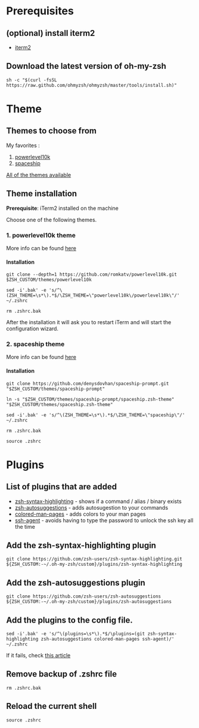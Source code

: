 # Prerequisites

## (optional) install iterm2
* [iterm2](https://iterm2.com/downloads.html)

## Download the latest version of oh-my-zsh
`sh -c "$(curl -fsSL https://raw.github.com/ohmyzsh/ohmyzsh/master/tools/install.sh)"`




# Theme

## Themes to choose from
My favorites :
1. [powerlevel10k](https://github.com/romkatv/powerlevel10k)
2. [spaceship](https://github.com/denysdovhan/spaceship-prompt)

[All of the themes available](https://github.com/ohmyzsh/ohmyzsh/wiki/themes)

## Theme installation 
__Prerequisite__: iTerm2 installed on the machine

Choose one of the following themes.

### 1. powerlevel10k theme

More info can be found [here]()

#### Installation
`git clone --depth=1 https://github.com/romkatv/powerlevel10k.git $ZSH_CUSTOM/themes/powerlevel10k`

`sed -i'.bak' -e 's/^\(ZSH_THEME=\s*\).*$/\ZSH_THEME=\"powerlevel10k\/powerlevel10k\"/' ~/.zshrc`

`rm .zshrc.bak`

After the installation it will ask you to restart iTerm and will start the configuration wizard.
 
### 2. spaceship theme
More info can be found [here](https://github.com/denysdovhan/spaceship-prompt)

#### Installation
`git clone https://github.com/denysdovhan/spaceship-prompt.git "$ZSH_CUSTOM/themes/spaceship-prompt"`

`ln -s "$ZSH_CUSTOM/themes/spaceship-prompt/spaceship.zsh-theme" "$ZSH_CUSTOM/themes/spaceship.zsh-theme"`

`sed -i'.bak' -e 's/^\(ZSH_THEME=\s*\).*$/\ZSH_THEME=\"spaceship\"/' ~/.zshrc`

`rm .zshrc.bak`

`source .zshrc`

# Plugins

## List of plugins that are added
* [zsh-syntax-highlighting](https://github.com/zsh-users/zsh-syntax-highlighting) - shows if a command / alias / binary exists
* [zsh-autosuggestions](https://github.com/zsh-users/zsh-autosuggestions) - adds autosugestion to your commands
* [colored-man-pages](https://github.com/ohmyzsh/ohmyzsh/tree/master/plugins/colored-man-pages) - adds colors to your man pages
* [ssh-agent](https://github.com/ohmyzsh/ohmyzsh/tree/master/plugins/ssh-agent) - avoids having to type the password to unlock the ssh key all the time

## Add the zsh-syntax-highlighting plugin
`git clone https://github.com/zsh-users/zsh-syntax-highlighting.git ${ZSH_CUSTOM:-~/.oh-my-zsh/custom}/plugins/zsh-syntax-highlighting`

## Add the zsh-autosuggestions plugin
`git clone https://github.com/zsh-users/zsh-autosuggestions ${ZSH_CUSTOM:-~/.oh-my-zsh/custom}/plugins/zsh-autosuggestions`

## Add the plugins to the config file. 
`sed -i'.bak' -e 's/^\(plugins=\s*\).*$/\plugins=(git zsh-syntax-highlighting zsh-autosuggestions colored-man-pages ssh-agent)/' ~/.zshrc`

If it fails, check [this article](https://stackoverflow.com/questions/4247068/sed-command-with-i-option-failing-on-mac-but-works-on-linux)

## Remove backup of .zshrc file
`rm .zshrc.bak`

## Reload the current shell
`source .zshrc`
